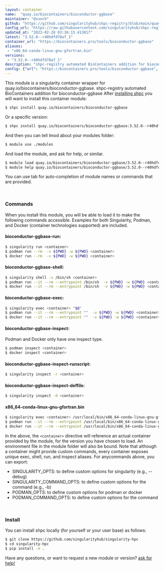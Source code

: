 ```yaml
---
layout: container
name:  "quay.io/biocontainers/bioconductor-ggbase"
maintainer: "@vsoch"
github: "https://github.com/singularityhub/shpc-registry/blob/main/quay.io/biocontainers/bioconductor-ggbase/container.yaml"
config_url: "https://raw.githubusercontent.com/singularityhub/shpc-registry/main/quay.io/biocontainers/bioconductor-ggbase/container.yaml"
updated_at: "2023-02-28 03:36:15.413817"
latest: "3.52.0--r40hdfd78af_1"
container_url: "https://biocontainers.pro/tools/bioconductor-ggbase"
aliases:
 - "x86_64-conda-linux-gnu-gfortran.bin"
versions:
 - "3.52.0--r40hdfd78af_1"
description: "shpc-registry automated BioContainers addition for bioconductor-ggbase"
config: {"url": "https://biocontainers.pro/tools/bioconductor-ggbase", "maintainer": "@vsoch", "description": "shpc-registry automated BioContainers addition for bioconductor-ggbase", "latest": {"3.52.0--r40hdfd78af_1": "sha256:13bc1a042b694b92798b88e8c868ac2afd58eab940a4669114fbebcd9c0d0ae6"}, "tags": {"3.52.0--r40hdfd78af_1": "sha256:13bc1a042b694b92798b88e8c868ac2afd58eab940a4669114fbebcd9c0d0ae6"}, "docker": "quay.io/biocontainers/bioconductor-ggbase", "aliases": {"x86_64-conda-linux-gnu-gfortran.bin": "/usr/local/bin/x86_64-conda-linux-gnu-gfortran.bin"}}
---
```


This module is a singularity container wrapper for quay.io/biocontainers/bioconductor-ggbase.
shpc-registry automated BioContainers addition for bioconductor-ggbase
After [installing shpc](#install) you will want to install this container module:


```bash
$ shpc install quay.io/biocontainers/bioconductor-ggbase
```

Or a specific version:

```bash
$ shpc install quay.io/biocontainers/bioconductor-ggbase:3.52.0--r40hdfd78af_1
```

And then you can tell lmod about your modules folder:

```bash
$ module use ./modules
```

And load the module, and ask for help, or similar.

```bash
$ module load quay.io/biocontainers/bioconductor-ggbase/3.52.0--r40hdfd78af_1
$ module help quay.io/biocontainers/bioconductor-ggbase/3.52.0--r40hdfd78af_1
```

You can use tab for auto-completion of module names or commands that are provided.

<br>

### Commands

When you install this module, you will be able to load it to make the following commands accessible.
Examples for both Singularity, Podman, and Docker (container technologies supported) are included.

#### bioconductor-ggbase-run:

```bash
$ singularity run <container>
$ podman run --rm  -v ${PWD} -w ${PWD} <container>
$ docker run --rm  -v ${PWD} -w ${PWD} <container>
```

#### bioconductor-ggbase-shell:

```bash
$ singularity shell -s /bin/sh <container>
$ podman run --it --rm --entrypoint /bin/sh  -v ${PWD} -w ${PWD} <container>
$ docker run --it --rm --entrypoint /bin/sh  -v ${PWD} -w ${PWD} <container>
```

#### bioconductor-ggbase-exec:

```bash
$ singularity exec <container> "$@"
$ podman run --it --rm --entrypoint ""  -v ${PWD} -w ${PWD} <container> "$@"
$ docker run --it --rm --entrypoint ""  -v ${PWD} -w ${PWD} <container> "$@"
```

#### bioconductor-ggbase-inspect:

Podman and Docker only have one inspect type.

```bash
$ podman inspect <container>
$ docker inspect <container>
```

#### bioconductor-ggbase-inspect-runscript:

```bash
$ singularity inspect -r <container>
```

#### bioconductor-ggbase-inspect-deffile:

```bash
$ singularity inspect -d <container>
```


#### x86_64-conda-linux-gnu-gfortran.bin

```bash
$ singularity exec <container> /usr/local/bin/x86_64-conda-linux-gnu-gfortran.bin
$ podman run --it --rm --entrypoint /usr/local/bin/x86_64-conda-linux-gnu-gfortran.bin   -v ${PWD} -w ${PWD} <container> -c " $@"
$ docker run --it --rm --entrypoint /usr/local/bin/x86_64-conda-linux-gnu-gfortran.bin   -v ${PWD} -w ${PWD} <container> -c " $@"
```



In the above, the `<container>` directive will reference an actual container provided
by the module, for the version you have chosen to load. An environment file in the
module folder will also be bound. Note that although a container
might provide custom commands, every container exposes unique exec, shell, run, and
inspect aliases. For anycommands above, you can export:

 - SINGULARITY_OPTS: to define custom options for singularity (e.g., --debug)
 - SINGULARITY_COMMAND_OPTS: to define custom options for the command (e.g., -b)
 - PODMAN_OPTS: to define custom options for podman or docker
 - PODMAN_COMMAND_OPTS: to define custom options for the command

<br>

### Install

You can install shpc locally (for yourself or your user base) as follows:

```bash
$ git clone https://github.com/singularityhub/singularity-hpc
$ cd singularity-hpc
$ pip install -e .
```

Have any questions, or want to request a new module or version? [ask for help!](https://github.com/singularityhub/singularity-hpc/issues)